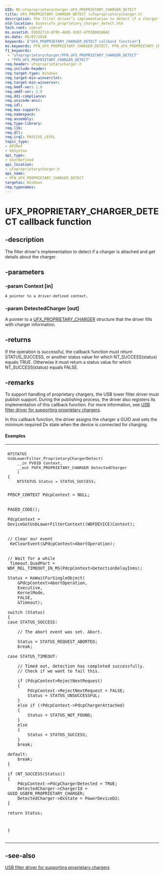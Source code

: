 ```yaml
---
UID: NC:ufxproprietarycharger.UFX_PROPRIETARY_CHARGER_DETECT
title: UFX_PROPRIETARY_CHARGER_DETECT (ufxproprietarycharger.h)
description: The filter driver's implementation to detect if a charger is attached and get details about the charger.
old-location: buses\ufx_proprietary_charger_detect.htm
tech.root: usbref
ms.assetid: E95D2713-8F95-460E-9107-4793B002A6AC
ms.date: 05/07/2018
keywords: ["UFX_PROPRIETARY_CHARGER_DETECT callback function"]
ms.keywords: PFN_UFX_PROPRIETARY_CHARGER_DETECT, PFN_UFX_PROPRIETARY_CHARGER_DETECT callback function pointer [Buses], UFX_PROPRIETARY_CHARGER_DETECT, UFX_PROPRIETARY_CHARGER_DETECT callback, UfxProprietaryChargerDetect, UfxProprietaryChargerDetect callback function [Buses], buses.ufx_proprietary_charger_detect, ufxproprietarycharger/UfxProprietaryChargerDetect
f1_keywords:
 - "ufxproprietarycharger/PFN_UFX_PROPRIETARY_CHARGER_DETECT"
 - "PFN_UFX_PROPRIETARY_CHARGER_DETECT"
req.header: ufxproprietarycharger.h
req.include-header: 
req.target-type: Windows
req.target-min-winverclnt: 
req.target-min-winversvr: 
req.kmdf-ver: 1.0
req.umdf-ver: 2.0
req.ddi-compliance: 
req.unicode-ansi: 
req.idl: 
req.max-support: 
req.namespace: 
req.assembly: 
req.type-library: 
req.lib: 
req.dll: 
req.irql: PASSIVE_LEVEL
topic_type:
- APIRef
- kbSyntax
api_type:
- UserDefined
api_location:
- ufxproprietarycharger.h
api_name:
- PFN_UFX_PROPRIETARY_CHARGER_DETECT
targetos: Windows
req.typenames: 
---
```


# UFX_PROPRIETARY_CHARGER_DETECT callback function


## -description


The filter driver's implementation to detect if a charger is attached  and get details about the charger.


## -parameters




### -param Context [in]

    A pointer to a driver-defined context.


### -param DetectedCharger [out]

A pointer to a     <a href="https://docs.microsoft.com/windows-hardware/drivers/ddi/ufxproprietarycharger/ns-ufxproprietarycharger-_ufx_proprietary_charger">UFX_PROPRIETARY_CHARGER</a> structure that the driver fills with charger information. 


## -returns



If the operation is successful, the callback function must return STATUS_SUCCESS, or another status value for which NT_SUCCESS(status) equals TRUE. Otherwise it must return a status value for which NT_SUCCESS(status) equals FALSE.




## -remarks



To support handling of proprietary chargers, the USB lower filter driver must publish support. During the publishing process, the driver also registers its implementation of this  callback function. For more information, see <a href="https://docs.microsoft.com/previous-versions/windows/hardware/drivers/mt188012(v=vs.85)">USB filter driver for supporting proprietary chargers</a>.

In this callback function, the driver assigns the charger a GUID and sets the minimum required Dx state when the device is connected for charging. 


#### Examples

<div class="code"><span codelanguage=""><table>
<tr>
<th></th>
</tr>
<tr>
<td>
<pre>NTSTATUS
UsbLowerFilter_ProprietaryChargerDetect(
    __in PVOID Context,
    __out PUFX_PROPRIETARY_CHARGER DetectedCharger
    )
{
    NTSTATUS Status = STATUS_SUCCESS;

    PPDCP_CONTEXT PdcpContext = NULL;


    PAGED_CODE();

    PdcpContext = DeviceGetUsbLowerFilterContext((WDFDEVICE)Context);


    // Clear our event
     KeClearEvent(&PdcpContext>AbortOperation);


    // Wait for a while
     Timeout.QuadPart = WDF_REL_TIMEOUT_IN_MS(PdcpContext>DetectionDelayInms);

    Status = KeWaitForSingleObject(
        &PdcpContext>AbortOperation,
        Executive,
        KernelMode,
        FALSE,
        &Timeout);

    switch (Status)
    {
    case STATUS_SUCCESS:

        // The abort event was set. Abort.

        Status = STATUS_REQUEST_ABORTED;
        break;

    case STATUS_TIMEOUT:

        // Timed out, detection has completed successfully.
        // Check if we want to fail this.

        if (PdcpContext>RejectNextRequest)
        {
            PdcpContext->RejectNextRequest = FALSE;
            Status = STATUS_UNSUCCESSFUL;
        }
        else if (!PdcpContext->PdcpChargerAttached)
        {
            Status = STATUS_NOT_FOUND;
        }
        else
        {
            Status = STATUS_SUCCESS;
        }
        break;

    default:
        break;
    }

    if (NT_SUCCESS(Status))
    {
        PdcpContext->PdcpChargerDetected = TRUE;
        DetectedCharger->ChargerId = GUID_USBFN_PROPRIETARY_CHARGER;
        DetectedCharger->DxState = PowerDeviceD2;
    }

    return Status;
}</pre>
</td>
</tr>
</table></span></div>



## -see-also




<a href="https://docs.microsoft.com/previous-versions/windows/hardware/drivers/mt188012(v=vs.85)">USB filter driver for supporting proprietary chargers</a>
 

 

